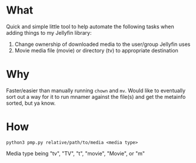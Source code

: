 # What
Quick and simple little tool to help automate the following tasks when adding things to my Jellyfin library:

1. Change ownership of downloaded media to the user/group Jellyfin uses
2. Movie media file (movie) or directory (tv) to appropriate destination


# Why
Faster/easier than manually running `chown` and `mv`. Would like to eventually sort out a way for it to run mnamer against the file(s) and get the metainfo sorted, but ya know.

# How
`python3 pmp.py relative/path/to/media <media type>`

Media type being "tv", "TV", "t", "movie", "Movie", or "m"
